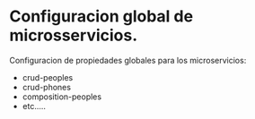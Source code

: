 # Configuracion global de microsservicios.
Configuracion de propiedades globales para los microservicios:
- crud-peoples
- crud-phones
- composition-peoples
- etc.....
